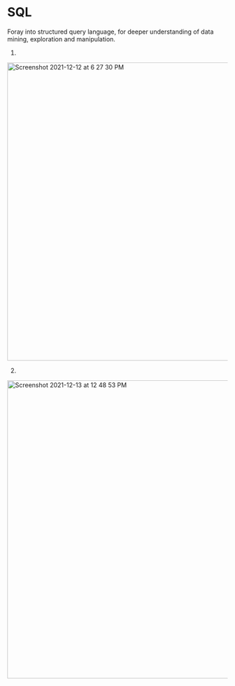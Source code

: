 # SQL


Foray into structured query language, for deeper understanding of data mining, exploration and manipulation.  
  
1.    
<img width="680" alt="Screenshot 2021-12-12 at 6 27 30 PM" src="https://user-images.githubusercontent.com/61674750/145713289-3ce157a1-58f2-442a-9cfb-943b984fe2b5.png">  
  
2.  
<img width="680" alt="Screenshot 2021-12-13 at 12 48 53 PM" src="https://user-images.githubusercontent.com/61674750/145768852-69558f56-c77c-4460-8f12-78f718d802e1.png">
